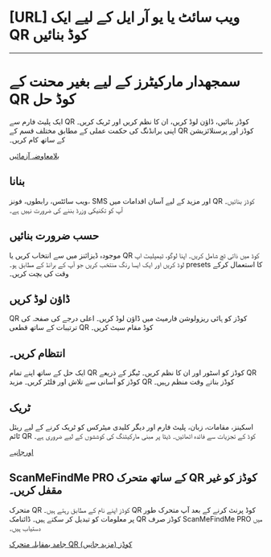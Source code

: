 <h1>[URL] ویب سائٹ یا یو آر ایل کے لیے ایک QR کوڈ بنائیں</h1>

----------

<h1>سمجھدار مارکیٹرز کے لیے بغیر محنت کے QR کوڈ حل</h1>

<p>ایک پلیٹ فارم سے QR کوڈز بنائیں، ڈاؤن لوڈ کریں، ان کا نظم کریں اور ٹریک کریں۔ اپنی برانڈنگ کی حکمت عملی کے مطابق مختلف قسم کے QR کوڈز اور پرسنلائزیشن کے ساتھ کام کریں۔</p>

<p><a href="#pro">بلامعاوضہ آزمائیں</a></p>

<h2>بنانا</h2>

<p>ویب سائٹس، رابطوں، فونز، SMS اور مزید کے لیے آسان اقدامات میں QR کوڈز بنائیں۔ آپ کو تکنیکی وزرڈ بننے کی ضرورت نہیں ہے۔</p>

<h2>حسب ضرورت بنائیں</h2>

<p>موجودہ ڈیزائنز میں سے انتخاب کریں یا QR کوڈ میں ذاتی ٹچ شامل کریں۔ اپنا لوگو، ٹیمپلیٹ اپ لوڈ کریں اور ایک ایسا رنگ منتخب کریں جو آپ کے برانڈ کے مطابق ہو۔ presets کا استعمال کرکے وقت کی بچت کریں۔</p>

<h2>ڈاؤن لوڈ کریں</h2>

<p>QR کوڈز کو ہائی ریزولوشن فارمیٹ میں ڈاؤن لوڈ کریں۔ اعلی درجے کی صفحہ کی ترتیبات کے ساتھ قطعی QR کوڈ مقام سیٹ کریں۔</p>

<h2>انتظام کریں۔</h2>

<p>ایک حل کے ساتھ اپنے تمام QR کوڈز کو اسٹور اور ان کا نظم کریں۔ ٹیگز کے ذریعے QR کوڈز کو آسانی سے تلاش اور فلٹر کریں۔ مزید QR کوڈز بناتے وقت منظم رہیں۔</p>

<h2>ٹریک</h2>

<p>اسکینز، مقامات، زبان، پلیٹ فارم اور دیگر کلیدی میٹرکس کو ٹریک کرنے کے لیے ریئل ٹائم QR کوڈ کے تجزیات سے فائدہ اٹھائیں۔ ڈیٹا پر مبنی مارکیٹنگ کی کوششوں کے لیے ضروری ہے۔</p>

<p><a href="#article:about_statistics">اورجانیے</a></p>

<h2>ScanMeFindMe PRO کے ساتھ متحرک QR کوڈز کو غیر مقفل کریں۔</h2>

<p>متحرک QR کوڈز اپنے نام کے مطابق رہتے ہیں۔ QR کوڈ پرنٹ کرنے کے بعد آپ متحرک طور پر معلومات کو تبدیل کر سکتے ہیں۔ ڈائنامک QR کوڈز صرف ScanMeFindMe PRO میں دستیاب ہیں۔</p>

<p><a href="#article:about_static">جامد بمقابلہ متحرک QR کوڈز (مزید جانیں)</a></p>
